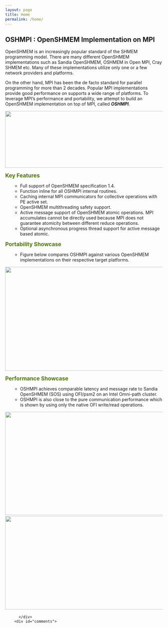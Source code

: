```yaml
---
layout: page
title: Home
permalink: /home/
---
```



<article class="post post-40 page type-page status-publish hentry" id="post-40">
    <div class="entry clearfix">
      <div id="main">
<div id="container" class="two-column">
<div id="content" role="main">
<h2 class="entry-title">OSHMPI : OpenSHMEM Implementation on MPI</h2>
<div class="entry-content">
<p>OpenSHMEM is an increasingly popular standard of the SHMEM programming model. There are many different OpenSHMEM implementations such as Sandia OpenSHMEM, OSHMEM in Open MPI, Cray SHMEM etc. Many of these implementations utilize only one or a few network providers and platforms.</p>
<p>On the other hand, MPI has been the de facto standard for parallel programming for more than 2 decades. Popular MPI implementations provide good performance on supports a wide range of platforms. To leverage MPI’s performance and portability, we attempt to build an OpenSHMEM implementation on top of MPI, called <em><strong>OSHMPI</strong></em>.</p>
<div style="text-align: certer"><img class="alignnone wp-image-222" src="http://www.mcs.anl.gov/project/oshmpi/files/2018/11/Screen-Shot-2018-11-12-at-1.12.57-PM-300x91.png" alt="" width="597" height="181" srcset="https://www.mcs.anl.gov/project/oshmpi/files/2018/11/Screen-Shot-2018-11-12-at-1.12.57-PM-300x91.png 300w, https://www.mcs.anl.gov/project/oshmpi/files/2018/11/Screen-Shot-2018-11-12-at-1.12.57-PM-768x233.png 768w, https://www.mcs.anl.gov/project/oshmpi/files/2018/11/Screen-Shot-2018-11-12-at-1.12.57-PM-1024x310.png 1024w, https://www.mcs.anl.gov/project/oshmpi/files/2018/11/Screen-Shot-2018-11-12-at-1.12.57-PM-220x67.png 220w, https://www.mcs.anl.gov/project/oshmpi/files/2018/11/Screen-Shot-2018-11-12-at-1.12.57-PM.png 1308w" sizes="(max-width: 597px) 100vw, 597px"></div>

<p style="margin-bottom: 1px"><strong><span style="color: #4d7508;font-size: 13pt">Key Features</span></strong></p>
<ul>
<li style="list-style-type: none">
<ul>
<li>Full support of OpenSHMEM specification 1.4.</li>
<li>Function inline for all OSHMPI internal routines.</li>
<li>Caching internal MPI communicators for collective operations with PE active set.</li>
<li>OpenSHMEM multithreading safety support.</li>
<li>Active message support of OpenSHMEM atomic operations. MPI accumulates cannot be directly used because MPI does not guarantee atomicity between different reduce operations.</li>
<li>Optional asynchronous progress thread support for active message based atomic.</li>
</ul>
</li>
</ul>

<p style="margin-bottom: 1px"><strong><span style="color: #4d7508;font-size: 13pt">Portability Showcase</span></strong></p>
<ul>
<li style="list-style-type: none">
<ul>
<li>Figure below compares OSHMPI against various OpenSHMEM implementations on their respective target platforms.</li>
</ul>
</li>
</ul>
<p><img class="alignnone wp-image-228" src="http://www.mcs.anl.gov/project/oshmpi/files/2018/11/Screen-Shot-2018-11-12-at-1.17.49-PM-300x184.png" alt="" width="540" height="331" srcset="https://www.mcs.anl.gov/project/oshmpi/files/2018/11/Screen-Shot-2018-11-12-at-1.17.49-PM-300x184.png 300w, https://www.mcs.anl.gov/project/oshmpi/files/2018/11/Screen-Shot-2018-11-12-at-1.17.49-PM-768x472.png 768w, https://www.mcs.anl.gov/project/oshmpi/files/2018/11/Screen-Shot-2018-11-12-at-1.17.49-PM-1024x629.png 1024w, https://www.mcs.anl.gov/project/oshmpi/files/2018/11/Screen-Shot-2018-11-12-at-1.17.49-PM-220x135.png 220w, https://www.mcs.anl.gov/project/oshmpi/files/2018/11/Screen-Shot-2018-11-12-at-1.17.49-PM.png 1156w" sizes="(max-width: 540px) 100vw, 540px"></p>

<p style="margin-bottom: 1px"><strong><span style="color: #4d7508;font-size: 13pt">Performance Showcase</span></strong></p>
<ul>
<li style="list-style-type: none">
<ul>
  <li>OSHMPI achieves comparable latency and message rate to Sandia OpenSHMEM (SOS) using OFI/psm2 on an Intel Omni-path cluster.</li>
  <li>OSHMPI is also close to the pure communication performance which is shown by using only the native OFI write/read operations.</li>
  
</ul>
</li>
</ul>
  <li style="list-style-type: none"><img class="alignnone wp-image-224" src="http://www.mcs.anl.gov/project/oshmpi/files/2018/11/Screen-Shot-2018-11-12-at-1.14.45-PM-300x187.png" alt="" width="528" height="329" srcset="https://www.mcs.anl.gov/project/oshmpi/files/2018/11/Screen-Shot-2018-11-12-at-1.14.45-PM-300x187.png 300w, https://www.mcs.anl.gov/project/oshmpi/files/2018/11/Screen-Shot-2018-11-12-at-1.14.45-PM-768x478.png 768w, https://www.mcs.anl.gov/project/oshmpi/files/2018/11/Screen-Shot-2018-11-12-at-1.14.45-PM-1024x638.png 1024w, https://www.mcs.anl.gov/project/oshmpi/files/2018/11/Screen-Shot-2018-11-12-at-1.14.45-PM-220x137.png 220w, https://www.mcs.anl.gov/project/oshmpi/files/2018/11/Screen-Shot-2018-11-12-at-1.14.45-PM.png 1130w" sizes="(max-width: 528px) 100vw, 528px"><br>
<img class="alignnone wp-image-226" src="http://www.mcs.anl.gov/project/oshmpi/files/2018/11/Screen-Shot-2018-11-12-at-1.15.38-PM-300x173.png" alt="" width="517" height="298" srcset="https://www.mcs.anl.gov/project/oshmpi/files/2018/11/Screen-Shot-2018-11-12-at-1.15.38-PM-300x173.png 300w, https://www.mcs.anl.gov/project/oshmpi/files/2018/11/Screen-Shot-2018-11-12-at-1.15.38-PM-768x442.png 768w, https://www.mcs.anl.gov/project/oshmpi/files/2018/11/Screen-Shot-2018-11-12-at-1.15.38-PM-1024x590.png 1024w, https://www.mcs.anl.gov/project/oshmpi/files/2018/11/Screen-Shot-2018-11-12-at-1.15.38-PM-220x127.png 220w, https://www.mcs.anl.gov/project/oshmpi/files/2018/11/Screen-Shot-2018-11-12-at-1.15.38-PM.png 1212w" sizes="(max-width: 517px) 100vw, 517px"></li>
</div>
</div>
</div>
</div>
      
            
          </div>
    	<div id="comments">
	
	
	
	
</div><!-- #comments -->  </article>